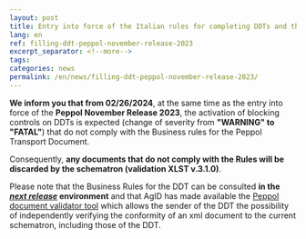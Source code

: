 ```yaml
---
layout: post
title: Entry into force of the Italian rules for completing DDTs and the Peppol November Release 2023
lang: en
ref: filling-ddt-peppol-november-release-2023
excerpt_separator: <!--more-->
tags:
categories: news
permalink: /en/news/filling-ddt-peppol-november-release-2023/
---
```

**We inform you that from 02/26/2024**, at the same time as the entry into force of the **Peppol November Release 2023**, the activation of blocking controls on DDTs is expected (change of severity from **"WARNING" to "FATAL"**)  that do not comply with the Business rules for the Peppol Transport Document.

Consequently, **any documents that do not comply with the Rules will be discarded by the schematron (validation XLST v.3.1.0)**.

Please note that the Business Rules for the DDT can be consulted **in the *[next release](https://peppol-docs.agid.gov.it/docs-next-release/my_index.jsp)* environment** and that AgID has made available the [Peppol document validator tool](https://peppol-validator.agid.gov.it/) which allows the sender of the DDT the possibility of independently verifying the conformity of an xml document to the current schematron, including those of the DDT.